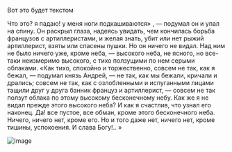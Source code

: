
Вот это будет текстом


Что это? я падаю! у меня ноги подкашиваются» , — подумал он и упал на спину. Он раскрыл глаза, надеясь увидать, чем кончилась борьба французов с артиллеристами, и желая знать, убит или нет рыжий артиллерист, взяты или спасены пушки. Но он ничего не видал. Над ним не было ничего уже, кроме неба, — высокого неба, не ясного, но все-таки неизмеримо высокого, с тихо ползущими по нем серыми облаками. «Как тихо, спокойно и торжественно, совсем не так, как я бежал, — подумал князь Андрей, — не так, как мы бежали, кричали и дрались; совсем не так, как с озлобленными и испуганными лицами тащили друг у друга банник француз и артиллерист, — совсем не так ползут облака по этому высокому бесконечному небу. Как же я не видал прежде этого высокого неба? И как я счастлив, что узнал его наконец. Да! все пустое, все обман, кроме этого бесконечного неба. Ничего, ничего нет, кроме его. Но и того даже нет, ничего нет, кроме тишины, успокоения. И слава Богу!.. »

![image](https://user-images.githubusercontent.com/88481824/128315305-864b9447-ca7b-4fed-8c8f-a81565310d14.png)

